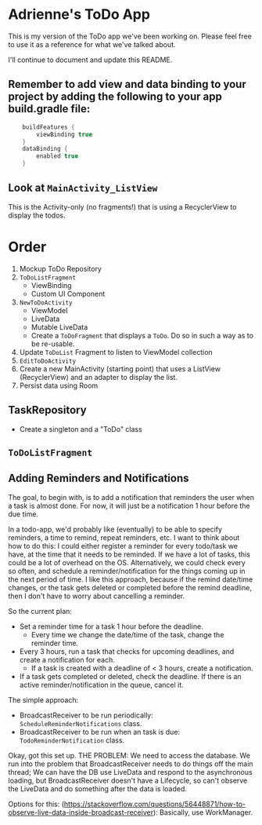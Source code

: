 # Adrienne's ToDo App 

This is my version of the ToDo app we've been working on. Please feel free to use it as a reference 
for what we've talked about. 

I'll continue to document and update this README. 

## Remember to add view and data binding to your project by adding the following to your app build.gradle file: 

```groovy
    buildFeatures {
        viewBinding true
    }
    dataBinding {
        enabled true
    }
```

## Look at ```MainActivity_ListView```

This is the Activity-only (no fragments!) that is using a RecyclerView to display the todos. 

# Order

1. Mockup ToDo Repository
1. ```ToDoListFragment```
   * ViewBinding
   * Custom UI Component
1. ```NewToDoActivity```
   * ViewModel
   * LiveData
   * Mutable LiveData
   * Create a ```ToDoFragment``` that displays a ```ToDo```. Do so in such a way as to be re-usable.  
1. Update ```ToDoList``` Fragment to listen to ViewModel collection
1. ```EditToDoActivity```
1. Create a new MainActivity (starting point) that uses a ListView (RecyclerView) and an adapter to display the list. 
1. Persist data using Room



## TaskRepository

* Create a singleton and a "ToDo" class

## ```ToDoListFragment``` 

## Adding Reminders and Notifications

The goal, to begin with, is to add a notification that reminders the user when 
a task is almost done. For now, it will just be a notification 1 hour before the 
due time. 

In a todo-app, we'd probably like (eventually) to be able to specify reminders, a time to remind, 
repeat reminders, etc. I want to think about how to do this: I could either register a reminder for 
every todo/task we have, at the time that it needs to be reminded. If we have a lot of tasks, this could 
be a lot of overhead on the OS. Alternatively, we could check every so often, and schedule a reminder/notification 
for the things coming up in the next period of time. I like this approach, because if the 
remind date/time changes, or the task gets deleted or completed before the remind deadline, then I don't 
have to worry about cancelling a reminder. 

So the current plan: 

* Set a reminder time for a task 1 hour before the deadline. 
   * Every time we change the date/time of the task, change the reminder time. 
* Every 3 hours, run a task that checks for upcoming deadlines, and create a notification for each. 
   * If a task is created with a deadline of < 3 hours, create a notification.
* If a task gets completed or deleted, check the deadline. If there is an active reminder/notification 
in the queue, cancel it. 
  
The simple approach: 

* BroadcastReceiver to be run periodically: ```ScheduleReminderNotifications``` class. 
* BroadcastReceiver to be run when an task is due: ```TodoReminderNotification``` class. 

Okay, got this set up. THE PROBLEM: We need to access the database. We run into the problem that 
BroadcastReceiver needs to do things off the main thread; We can have the DB use LiveData and 
respond to the asynchronous loading, but BroadcastReceiver doesn't have a Lifecycle, so can't observe
the LiveData and do something after the data is loaded. 

Options for this: 
(https://stackoverflow.com/questions/56448871/how-to-observe-live-data-inside-broadcast-receiver): 
Basically, use WorkManager. 









